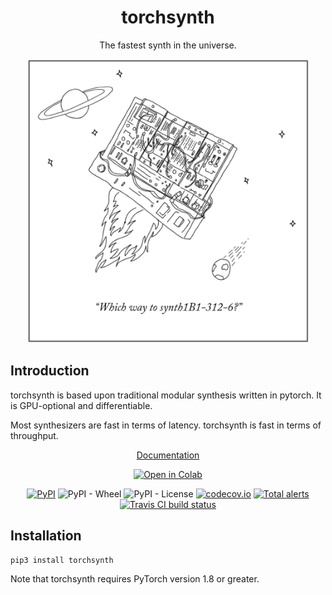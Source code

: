 <div align="center">

# torchsynth

The fastest synth in the universe.

<img width="450px" src="https://raw.githubusercontent.com/torchsynth/torchsynth/main/assets/logo-with-caption.jpg">

</div>

## Introduction

torchsynth is based upon traditional modular synthesis written in
pytorch. It is GPU-optional and differentiable.

Most synthesizers are fast in terms of latency. torchsynth is fast
in terms of throughput.

<div align="center">

[Documentation](https://torchsynth.rtfd.io/en/latest/)

[![Open in Colab](https://colab.research.google.com/assets/colab-badge.svg)](https://colab.research.google.com/github/torchsynth/torchsynth/blob/main/examples/examples.ipynb)

[![PyPI](https://img.shields.io/pypi/v/torchsynth)](https://pypi.org/project/torchsynth/)
![PyPI - Wheel](https://img.shields.io/pypi/wheel/torchsynth)
![PyPI - License](https://img.shields.io/pypi/l/torchsynth)
[![codecov.io](https://codecov.io/gh/torchsynth/torchsynth/branch/main/graphs/badge.svg?logoWidth=18)](https://codecov.io/github/torchsynth/torchsynth?branch=master)
[![Total alerts](https://img.shields.io/lgtm/alerts/g/torchsynth/torchsynth.svg?logo=lgtm&logoWidth=18)](https://lgtm.com/projects/g/torchsynth/torchsynth/alerts/)
[![Travis CI build status](https://travis-ci.com/torchsynth/torchsynth.png)](https://travis-ci.com/torchsynth/torchsynth)

</div>

## Installation

```
pip3 install torchsynth
```

Note that torchsynth requires PyTorch version 1.8 or greater.
